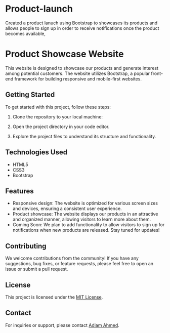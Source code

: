 # Product-launch
Created a product lanuch using Bootstrap to showcases its products and allows people to sign up in order to receive notifications once the product becomes available,
# Product Showcase Website

This website is designed to showcase our products and generate interest among potential customers. The website utilizes Bootstrap, a popular front-end framework for building responsive and mobile-first websites.

## Getting Started

To get started with this project, follow these steps:

1. Clone the repository to your local machine:

2. Open the project directory in your code editor.

3. Explore the project files to understand its structure and functionality.

## Technologies Used

- HTML5
- CSS3
- Bootstrap

## Features

- Responsive design: The website is optimized for various screen sizes and devices, ensuring a consistent user experience.
- Product showcase: The website displays our products in an attractive and organized manner, allowing visitors to learn more about them.
- Coming Soon: We plan to add functionality to allow visitors to sign up for notifications when new products are released. Stay tuned for updates!

## Contributing

We welcome contributions from the community! If you have any suggestions, bug fixes, or feature requests, please feel free to open an issue or submit a pull request.

## License

This project is licensed under the [MIT License](LICENSE).

## Contact

For inquiries or support, please contact [Adiam Ahmed](mailto:adu.adu@gmail.com).
